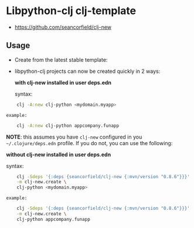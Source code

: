 # Libpython-clj clj-template

* https://github.com/seancorfield/clj-new


## Usage

* Create from the latest stable template:



* libpython-clj projects can now be created quickly in 2 ways:

    **with clj-new installed in user deps.edn**

    syntax:
```bash 
    clj -A:new clj-python <mydomain.myapp>
```
    example:
```bash
    clj -A:new clj-python appcompany.funapp
```

   **NOTE**: this assumes you have `clj-new` configured in you `~/.clojure/deps.edn`
   profile. If you do not, you can use the following:
   
   **without clj-new installed in user deps.edn**
   
   syntax:
```bash 
    clj -Sdeps '{:deps {seancorfield/clj-new {:mvn/version "0.8.6"}}}' \
    -m clj-new.create \
    clj-python <mydomain.myapp>
```
    example:
```bash 
    clj -Sdeps '{:deps {seancorfield/clj-new {:mvn/version "0.8.6"}}}' \
    -m clj-new.create \
    clj-python appcompany.funapp
```

